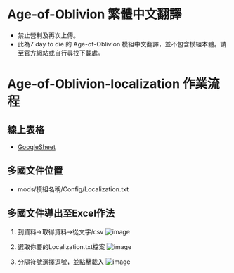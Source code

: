# Age-of-Oblivion 繁體中文翻譯
- 禁止營利及再次上傳。
- 此為7 day to die 的 Age-of-Oblivion 模組中文翻譯，並不包含模組本體。請至[官方網站](https://ageofoblivion.com/)或自行尋找下載處。


# Age-of-Oblivion-localization 作業流程

## 線上表格
- [GoogleSheet](https://docs.google.com/spreadsheets/d/1GtMI9dnCoHoacve84HLuT04ux_f7izS3c25Sp3dd2pQ/edit#gid=0)

## 多國文件位置
- mods/模組名稱/Config/Localization.txt

## 多國文件導出至Excel作法
1. 到資料->取得資料->從文字/csv
![image](https://github.com/nickkao74/Age-of-Oblivion-localization/assets/50793404/0ec132fb-2939-4629-8e88-de57203cba09)

2. 選取你要的Localization.txt檔案
![image](https://github.com/nickkao74/Age-of-Oblivion-localization/assets/50793404/f5334c7b-c3a1-4b09-8be6-21482d91e4bc)

3. 分隔符號選擇逗號，並點擊載入
![image](https://github.com/nickkao74/Age-of-Oblivion-localization/assets/50793404/d3913551-d97c-42a5-884f-c63d3bca058c)
